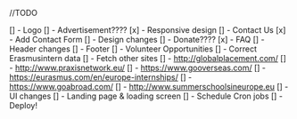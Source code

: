 //TODO

[] - Logo
[] - Advertisement????
[x] - Responsive design
[] - Contact Us
    [x] - Add Contact Form
    [] - Design changes
[] - Donate????
[x] - FAQ
[] - Header changes
[] - Footer
[] - Volunteer Opportunities
[] - Correct Erasmusintern data
[] - Fetch other sites
    [] - http://globalplacement.com/
    [] - http://www.praxisnetwork.eu/
    [] - https://www.gooverseas.com/
    [] - https://eurasmus.com/en/europe-internships/
    [] - https://www.goabroad.com/
    [] - http://www.summerschoolsineurope.eu
[] - UI changes
[] - Landing page & loading screen
[] - Schedule Cron jobs
[] - Deploy!